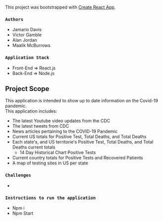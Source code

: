 This project was bootstrapped with [Create React App](https://github.com/facebook/create-react-app).

 ### `Authors`
 
  - Jamario Davis
  - Victor Gamble
  - Alan Jordan
  - Maalik McBurrows

### `Application Stack`
  - Front-End => React.js
  - Back-End => Node.js

## Project Scope

This application is intended to show up to date information on the Covid-19 pandemic.<br/>
This application includes:
  - The latest Youtube video updates from the CDC
  - The latest tweets from CDC
  - News articles pertaining to the COVID-19 Pandemic
  - Current US totals for Positive Test, Total Deaths, and Total Deaths
  - Each state's, and US territorie's Positive Test, Total Deaths, and Total Deaths current totals
      - 14 Day Historical Chart Positive Tests
  - Current country totals for Positive Tests and Recovered Patients
  - A map of testing sites in US per state
    

### `Challenges`

-





### `Instructions to run the application`
 - Npm i
 - Npm Start
